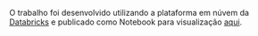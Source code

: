 O trabalho foi desenvolvido utilizando a plataforma em núvem da [Databricks](https://community.cloud.databricks.com/) e publicado como Notebook para visualização [aqui](https://databricks-prod-cloudfront.cloud.databricks.com/public/4027ec902e239c93eaaa8714f173bcfc/6103830265626942/2561276872890858/4608976215316951/latest.html).
